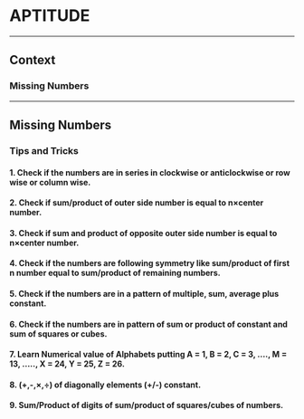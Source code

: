 # APTITUDE
---
## Context 

### Missing Numbers

---

## Missing Numbers

### Tips and Tricks 

#### 1. Check if the numbers are in series in clockwise or anticlockwise or row wise or column wise.
#### 2. Check if sum/product of outer side number is equal to n×center number.
#### 3. Check if sum and product of opposite outer side number is equal to n×center number.
#### 4. Check if the numbers are following symmetry like sum/product of first n number equal to sum/product of remaining numbers.
#### 5. Check if the numbers are in a pattern of multiple, sum, average plus constant.
#### 6. Check if the numbers are in pattern of sum or product of constant and sum of squares or cubes. 
#### 7. Learn Numerical value of Alphabets putting A = 1, B = 2, C = 3, ...., M = 13, ....., X = 24, Y = 25, Z = 26.
#### 8. (+,-,×,÷) of diagonally elements (+/-) constant.
#### 9. Sum/Product of digits of sum/product of squares/cubes of numbers.